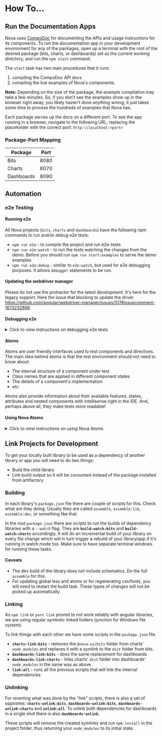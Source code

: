 # How To&hellip;

## Run the Documentation Apps

Nova uses [CompoDoc](https://compodoc.app/) for documenting the APIs and usage instructions for its components. To run the documentation app in your development environment for any of the packages, open up a terminal with the root of the desired package (bits, charts, or dashboards) set as the current working directory, and run the `npm start` command.

The `start` task has two main procedures that it runs:

1. compiling the CompoDoc API docs
2. compiling the live examples of Nova's components.

**Note:** Depending on the size of the package, the example compilation may take a few minutes. So, if you don't see the examples show up in the browser right away, you likely haven't done anything wrong; it just takes some time to process the hundreds of examples that Nova has.

Each package serves up the docs on a different port. To see the app running in a browser, navigate to the following URL, replacing the placeholder with the correct port: `http:\\localhost:<port>`

### Package-Port Mapping

| Package    | Port |
| ---------- | ---- |
| Bits       | 8080 |
| Charts     | 8070 |
| Dashboards | 8090 |

## Automation

### e2e Testing

#### Running e2e

All Nova projects (`bits`, `charts` and `dashboards`) have the following npm commands to run and/or debug
e2e tests:

-   `npm run e2e` - to compile the project and run e2e-tests
-   `npm run e2e:watch` - to run the tests watching the changes from the demo. Before you should run `npm run start:examples` to serve the demo examples
-   `npm run e2e:debug` - similar to `e2e:watch`, but used for e2e debugging purposes. It allows `debugger`
    statements to be run.

#### Updating the webdriver manager
Please do not use the protractor for the latest development. It's here for the legacy support.
Here the issue that blocking to update the driver
https://github.com/angular/webdriver-manager/issues/517#issuecomment-1673232896

#### Debugging e2e

<details>
  <summary>Click to view instructions on debugging e2e tests</summary>

`npm run e2e:debug` runs e2e tests using Protractor directly without the Angular e2e test wrapper (for
some reason the Angular version doesn't respond to `debugger` statements). After you run
`npm run e2e:debug`, the node process will indicate that it's waiting until the debugger is attached by
showing a message in the console.

After that go to `chrome://inspect/#devices` and open the corresponding inspector under the **`target`**
category. The interpreter will now stop on `debugger` statements.

#### Using the VS Code Debugger

You can create a debugger configuration for debugging e2e tests in VS Code. Here are two configurations
for the debugger that can be added to the `launch.json` file under the `.vscode` directory in the project:

```js
{
  "type": "node",
  "request": "attach",
  "name": "e2e attach",
  "port": 9229
},
{
  "type": "node",
  "request": "attach",
  "name": "e2e debug and attach",
  "port": 9229,
  "preLaunchTask": "e2e-debug"
}
```

-   `e2e attach` just attaches to the hosted process after running `npm run e2e-debug`.
-   `e2e debug and attach` first runs `npm run e2e-debug` and then attaches to the process (you should
    restart the debugger after you see `Debugger listening on...` in the console, because VS Code runs the
    task and debugger simultaneously)

To use the `preLaunchTask` mentioned in the `e2e debug and attach` configuration, add the following task
configuration to a `tasks.json` file:

```js
{
  "version": "2.0.0",
  "tasks": [
      {
          "label": "e2e-debug",
          "command": "npm run e2e-debug",
          "args": [],
          "type": "shell"
      }
  ]
}
```

</details>

#### Atoms

Atoms are user friendly interfaces used to test components and directives. The main idea behind atoms is that the test environment should not need to know about:

-   The internal structure of a component under test
-   Class names that are applied in different component states
-   The details of a component's implementation
-   etc.

Atoms also provide information about their available features, states, attributes and nested components with intellisense right in the IDE. And, perhaps above all, they make tests more readable!

#### Using Nova Atoms

<details>
  <summary>Click to view instructions on using Nova Atoms</summary>

#### Two ways to instantiate an Atom:

1. Using its constructor. [Code Example](./packages/bits/spec/components/dialog/dialog.e2e.ts#L46)

    ```js
    dialog = new DialogAtom(element(by.className("nui-dialog")));
    ```

2. Finding an Atom in some context in the DOM. [Code Example](./packages/bits/spec/components/convenience/time-frame-bar/time-frame-bar.atom.ts#L28)

    ```js
    busy = Atom.findIn(BusyAtom, element(by.id("nui-busy-test-basic")));
    ```

#### Usage

1. Declare a variable with the proper type.

    ```js
    let defaultDialogBtn: ButtonAtom;
    ```

2. _browser.get()_ the test page make sure the page is loaded before trying to use an atom. If the page is not rendered, protractor obviously will throw the familiar "element not found" sorts of exceptions.

    ```js
    await browser.get(url);
    ```

3. Find atoms of the components before the tests run (use `beforeEach()` or `beforeAll()`).

    ```js
    beforeAll(async () => {
        await Helper.prepareBrowser("dialog");
        defaultDialogBtn = Atom.find(ButtonAtom, "nui-demo-default-dialog-btn");
    });
    ```

4. Use the variable containing an atom to call it's methods or for viewing\asserting it in the context of your tests.

    ```js
    it("should add custom class to dialog", async () => {
        await customClassButton.click();
        expect(await dialog.hasClass("demoDialogCustomClass")).toBe(true);
    });
    ```

    Note: If needed, atoms can be instantiated during test as well, for instance, if a component appears on the page conditionally.

#### API

Atoms for different components or directives will expectedly have different API. The only thing they have in common, however, is the base class they're inherited from - the **Atom class**. Each atom has access to the methods of the base Atom class.

**Atom** base class public API explained

|  #  | Field/Method                                                                                        | How it works                                                                                                                                                                                                                                                                                                                                                                                                            |
| :-: | :-------------------------------------------------------------------------------------------------- | :---------------------------------------------------------------------------------------------------------------------------------------------------------------------------------------------------------------------------------------------------------------------------------------------------------------------------------------------------------------------------------------------------------------------- |
|     | **STATIC**                                                                                          |
|  1  | _static_ `CSS_CLASS`                                                                                | This is how atoms are found in the DOM - thanks to this static css class. Different atoms must have different values here. [Example](./packages/bits/spec/components/dialog/dialog.atom.ts#11)                                                                                                                                                                                                                          |
|  2  | _static_ `find(atomClass: IAtomClass<T>, id: string)`                                               | Find a needed Atom within the parent element, found using it's unique id. This class uses findIn() method, described below. [Example](./packages/bits/spec/directives/tooltip/tooltip.visual.ts#23)                                                                                                                                                                                                                     |
|  3  | _static_ `findIn(atomClass: IAtomClass<T>, parentElement: ElementFinder, index?: number)`           | This is a basic method typically used to look for atoms in the DOM. It requires providing a desired atom name, the context where to look for it, and also an optional index parameter. The optional index param is used if there were more than one atom of a component found on the page, so the user can choose which one to take. [Example](./packages/bits/spec/components/checkbox-group/checkbox-group.e2e.ts#17) |
|  4  | _static async_ `findCount(atomClass: IAtomClass<T>, parentElement: ElementFinder): Promise<number>` | Is used to get the number of atoms found within the given context. Returns a promise.                                                                                                                                                                                                                                                                                                                                   |
|  5  | _static async_ `hasClass(el: ElementFinder, className: string): Promise<string>`                    | Is used to check that a certain css class has been applied to a selected element.                                                                                                                                                                                                                                                                                                                                       |
|  6  | _static async_ `hasAnyClass(el: ElementFinder, classNamesToSearch: string[]): Promise<string>`      | The same as `hasClass()`, with the only difference if can search for a number of classes in a given element.                                                                                                                                                                                                                                                                                                            |
|     | **NON-STATIC**                                                                                      |
|  7  | async `isDisplayed()`, async `isPresent()`                                                          | A simple wrapper around the same protractor methods.                                                                                                                                                                                                                                                                                                                                                                    |
|  8  | async `hasClass(className: string)`                                                                 | Does the same as the static one, but looks for the classes within the atom on which it was called. [Example](./packages/bits/spec/components/button/button.e2e.ts#36)                                                                                                                                                                                                                                                   |
|  9  | `getElement(): ElementFinder`                                                                       | Used to get the ElementFinder of the Atom.                                                                                                                                                                                                                                                                                                                                                                              |
| 10  | _async_ `isChildElementPresent(locator: any): Promise<boolean>`                                     | Pretty self-explanatory, it looks for a child element within the atom using a given Locator and verifies if it's present.                                                                                                                                                                                                                                                                                               |
| 11  | _async_ `hover(el?: ElementFinder, location?: ILocation)`                                           | If no params are provided then it hovers over itself. It will hover over the given element if ElementFinder is provided and over the given coordinates if ILocation is given. [Example](./packages/bits/spec/directives/tooltip/tooltip.visual.ts#38)                                                                                                                                                                   |
| 12  | _async_ `scrollTo()`                                                                                | Scrolls to the current atom so it appears in the viewport. Useful in cases when a desired element on the page, but not within the viewport, and is therefore not clickable. [Example](./packages/bits/spec/components/menu/menu.visual.ts#45)                                                                                                                                                                           |

</details>

## Link Projects for Development

To get your locally built library to be used as a dependency of another library or app you will need to do
two things:

-   Build the child library
-   Link build output so it will be consumed instead of the package installed from artifactory

### Building

In each library's `package.json` file there are couple of scripts for this. Check what are they doing.
Usually they are called `assemble`, `assemble:lib`, `assemble:dev`, or something like that.

In the root `package.json` there are scripts to run the builds of dependency libraries with a `--watch`
flag. They are **`build-watch:bits`** and **`build-watch:charts`** accordingly. It will do an incremental
build of your library on every file change which will in turn trigger a rebuild of your library/app if
it's running in watch mode too. Make sure to have separate terminal windows for running these tasks.

#### Caveats

-   The dev build of the library does not include schematics. Do the full `assemble` for this.
-   For updating global less and atoms or for regenerating css/fonts, you will need to restart the build
    task. These types of changes will not be picked up automatically.

### Linking

As `npm link` or `yarn link` proved to not work reliably with angular libraries, we are using regular
symbolic linked folders (junction for Windows file system).

To link things with each other we have some scripts in the `package.json` file.

-   **`charts-link:bits`** - removes the _`@nova-ui/bits`_ folder from charts' _`node_modules`_ and
    replaces it with a symlink to the _`dist`_ folder from bits.
-   **`dashboards-link:bits`** - does the same replacement for dashboards
-   **`dashboards-link:charts`** - links charts' _`dist`_ folder into dashboards' _`node_modules`_ in
    the same way as above
-   **`link:all`** - runs all the previous scripts that will link the internal dependencies

### Unlinking

For reverting what was done by the "link" scripts, there is also a set of opposites:
**`charts-unlink:bits`**, **`dashboards-unlink:bits`**, **`dashboards-unlink:charts`** and
**`unlink:all`**. To unlink both dependencies for dashboards in a single shot there is also
**`dashboards-unlink`**.

These scripts will remove the created symlinks and run `npm install` in the project folder, thus returning
your _`node_modules`_ to its initial state.
